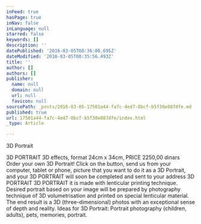 ```yaml
---
inFeed: true
hasPage: true
inNav: false
inLanguage: null
starred: false
keywords: []
description: ''
datePublished: '2016-03-05T08:36:06.695Z'
dateModified: '2016-03-05T08:35:56.493Z'
title: ''
author: []
authors: []
publisher:
  name: null
  domain: null
  url: null
  favicon: null
sourcePath: _posts/2016-03-05-17501a44-fa7c-4ed7-8bcf-b5f30e887dfe.md
published: true
url: 17501a44-fa7c-4ed7-8bcf-b5f30e887dfe/index.html
_type: Article

---
```

3D Portrait

3D PORTRAIT
3D effects, format 24cm x 34cm, 
PRICE 2250,00 dinars 
Order your own 3D Portrait! Click on the button, send us from your computer, tablet or phone, picture that you want to do it as a 3D Portrait, and your 3D PORTRAIT will soon be completed and sent to your address
3D PORTRAIT
3D PORTRAIT it is made with lenticular printing technique. Desired portrait based on your image will be prepared by photography technique of 3D volumetrisation and printed on special lenticular material. The end result is a 3D (three-dimensional) photos with an exceptional sense of depth and reality.
Ideas for 3D Portrait: Portrait photography (children, adults), pets, memories, portrait.